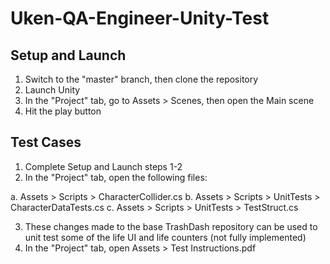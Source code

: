 # Uken-QA-Engineer-Unity-Test

## Setup and Launch

1.  Switch to the "master" branch, then clone the repository
2.  Launch Unity
3.  In the "Project" tab, go to Assets > Scenes, then open the Main scene
4.  Hit the play button

## Test Cases

1.  Complete Setup and Launch steps 1-2
2.  In the "Project" tab, open the following files:

a.  Assets > Scripts > CharacterCollider.cs
b.  Assets > Scripts > UnitTests > CharacterDataTests.cs
c.  Assets > Scripts > UnitTests > TestStruct.cs

3.  These changes made to the base TrashDash repository can be used to unit test some of the life UI and life counters (not fully implemented)
4.  In the "Project" tab, open Assets > Test Instructions.pdf

